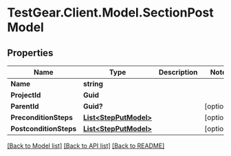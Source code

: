 # TestGear.Client.Model.SectionPostModel

## Properties

Name | Type | Description | Notes
------------ | ------------- | ------------- | -------------
**Name** | **string** |  | 
**ProjectId** | **Guid** |  | 
**ParentId** | **Guid?** |  | [optional] 
**PreconditionSteps** | [**List&lt;StepPutModel&gt;**](StepPutModel.md) |  | [optional] 
**PostconditionSteps** | [**List&lt;StepPutModel&gt;**](StepPutModel.md) |  | [optional] 

[[Back to Model list]](../README.md#documentation-for-models) [[Back to API list]](../README.md#documentation-for-api-endpoints) [[Back to README]](../README.md)

